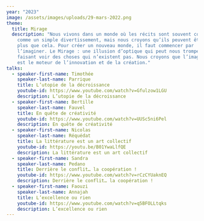 ```yaml
---
year: "2023"
image: /assets/images/uploads/29-mars-2022.png
theme:
  title: Mirage
  description: "Nous vivons dans un monde où les récits sont souvent considérés
    comme un simple divertissement, mais nous croyons qu’ils peuvent être bien
    plus que cela. Pour créer un nouveau monde, il faut commencer par
    l’imaginer. Le Mirage : une illusion d’optique qui peut nous tromper en nous
    faisant voir des choses qui n’existent pas. Nous croyons que l’imagination
    est le moteur de l’innovation et de la création."
talks:
  - speaker-first-name: Timothée
    speaker-last-name: Parrique
    title: L’utopie de la décroissance
    youtube-id: https://www.youtube.com/watch?v=Gfulzow1LGU
    description: L’utopie de la décroissance
  - speaker-first-name: Bertille
    speaker-last-name: Fauvel
    title: En quête de créativité
    youtube-id: https://www.youtube.com/watch?v=UUSc5ni6Pel
    description: En quête de créativité
  - speaker-first-name: Nicolas
    speaker-last-name: Réquédat
    title: La littérature est un art collectif
    youtube-id: https://youtu.be/B01YwaLlfQE
    description: La littérature est un art collectif
  - speaker-first-name: Sandra
    speaker-last-name: Pedano
    title: Derrière le conflit… la coopération !
    youtube-id: https://www.youtube.com/watch?v=rCzCYUaknEQ
    description: Derrière le conflit… la coopération !
  - speaker-first-name: Faouzi
    speaker-last-name: Annajah
    title: L’excellence ou rien
    youtube-id: https://www.youtube.com/watch?v=q5BFOLLtqks
    description: L’excellence ou rien
---
```

